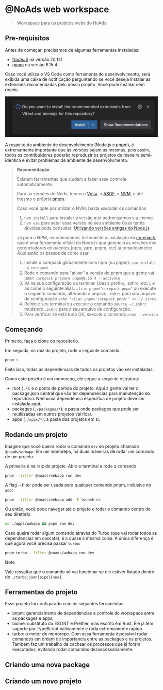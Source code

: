 # @NoAds web workspace

> Workspace para os projetos webs do NoAds.

## Pre-requisitos

Antes de começar, precisamos de algumas ferramentas instaladas:

- [NodeJS](https://nodejs.org/en) na versão 20.11.1
- [pnpm](https://pnpm.io/) na versão 8.15.4

Caso você utilize o VS Code como ferramenta de desenvolvimento, será exibida uma caixa de notificação perguntando se você deseja instalar as extensões recomendadas pelo nosso projeto. Você pode instalar sem receio.

![VS Code recomendando a instalação das extensões](./.github/images/vscode-recomendacao.jpg)

A respeito do ambiente de desenvolvimento (Node.js e pnpm), é extremamente importante que às versões sejam as mesmas, pois assim, todos os contribuidores poderão reproduzir os projetos de maneira semi-identica e evitar problemas de ambiente de desenvolvimento.

> **Recomendação**
>
> Existem ferramentas que ajudam a fazer esse controle automaticamente.
>
> Para as versões de Node, temos o [Volta](https://docs.volta.sh/guide/), o [ASDF](https://asdf-vm.com/contribute/documentation.html#initial-setup), o [NVM](https://github.com/nvm-sh/nvm), e até mesmo o próprio [pnpm](https://pnpm.io/cli/env).
>
> Caso você opte por utilizar o NVM, basta executar os comandos
>
> 1. `nvm install` para instalar a versão que padronizamos via .nvmrc.
> 2. `nvm use` para setar essa versão no seu ambiente
>    Caso tenha dúvidas pode consultar: [Utilizando versões antigas do Node.js](https://woliveiras.com.br/posts/utilizando-versoes-antigas-do-nodejs/)
>
> Já para o NPM, recomendamos fortemente a instalação do [corepack](https://github.com/nodejs/corepack), que é uma ferramenta oficial do Node.js que gerencia as versões dos gerenciadores de pacotes (npm, yarn, pnpm, etc) automaticamente. Aqui estão os passos de como usar:
>
> 1. Instale o corepack globalmente com npm (ou pnpm): `npm install -g corepack`
> 2. Rode o comando para "ativar" a versão do pnpm que a gente vai usar: `corepack prepare pnpm@8.15.4 --activate`
> 3. Vá na sua configuração de terminal (.bash_profile, .zshrc, etc.), e adicione o seguinte alias: `alias pnpm="corepack pnpm"` ou execute o seguinte comando, alterando o arquivo `.zshrc` para seu arquivo de configuração `echo "alias pnpm='corepack pnpm'" >> ~/.zshrc`.
> 4. Reinicie seu terminal ou execute o comando `source ~/.zshrc` mudando `.zshrc` para o seu arquivo de configuração.
> 5. Para verificar se está tudo OK, execute o comando `pnpm --version`

## Começando

Primeiro, faça o clone do repositorio.

Em seguida, na raiz do projeto, rode o seguinte comando:

```bash
pnpm i
```

Feito isso, todas as dependencias de todos os projetos vão ser instaladas.

Como este projeto é um monorepo, ele segue a seguinte estrutura:

- root (`./`): é o ponto de partida do projeto. Aqui a gente vai ter o package.json central que vão ter dependencias para manutenção do repositorio. Nenhuma dependencia especifica de projeto deve ser instalada aqui.
- packages (`./packages/*`): a pasta onde packages que pode ser reutilizadas em outros projetos vai ficar.
- apps (`./apps/*`): a pasta dos projetos em si.

## Rodando um projeto

Imagine que você queira rodar o comando `dev` do projeto chamado `@noads/webapp`. Em um monorepo, há duas maneiras de rodar um comando de um projeto.

A primeira é na raiz do projeto. Abra o terminal e rode o comando

```bash
pnpm --filter @noads/webapp run dev
```

A flag --filter pode ser usada para qualquer comando pnpm, inclusive no `add`:

```bash
pnpm --filter @noads/webapp add -E lodash-es
```

Ou então, você pode navegar até o projeto e rodar o comando dentro de seu diretório:

```bash
cd ./apps/webapp && pnpm run dev
```

Caso queira rodar algum comando através do Turbo (que vai rodar todos as dependencias em cascata), é a quase a mesma coisa. A única diferença é que agora você precisa passar `turbo`:

```bash
pnpm turbo --filter @noads/webapp run dev
```

> [!Note]
> Vale ressaltar que o comando só vai funcionar se ele estiver listado dentro do `./turbo.json[pipelines]`.

## Ferramentas do projeto

Esse projeto foi configurado com às seguintes ferramentas:

- pnpm: gerenciamento de dependencias e controle do workspace entre as packages e apps;
- biome: substituto do ESLINT e Prettier, mas escrito em Rust. Ele já tem suporte pra TypeScript nativamente e roda extremamente rapido.
- turbo: o motor do monorepo. Com essa ferramenta é possível rodar comandos em ordem de importancia entre as packages e os projetos. Também faz um trabalho de cachear os processos que já foram executados, evitando rodar comandos desnecessariamente.

## Criando uma nova package

<!-- TODO -->

## Criando um novo projeto

<!-- TODO -->

